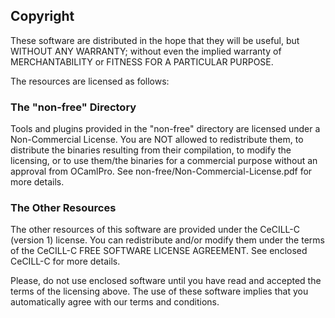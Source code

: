 ## Copyright

These software are distributed in the hope that they will be useful,
but WITHOUT ANY WARRANTY; without even the implied warranty of
MERCHANTABILITY or FITNESS FOR A PARTICULAR PURPOSE.

The resources are licensed as follows:

### The "non-free" Directory

Tools and plugins provided in the "non-free" directory are licensed
under a Non-Commercial License. You are NOT allowed to redistribute
them, to distribute the binaries resulting from their compilation, to
modify the licensing, or to use them/the binaries for a commercial
purpose without an approval from OCamlPro. See
non-free/Non-Commercial-License.pdf for more details.

### The Other Resources

The other resources of this software are provided under the CeCILL-C
(version 1) license. You can redistribute and/or modify them under the
terms of the CeCILL-C FREE SOFTWARE LICENSE AGREEMENT. See enclosed
CeCILL-C for more details.

Please, do not use enclosed software until you have read and
accepted the terms of the licensing above. The use of these
software implies that you automatically agree with our terms and
conditions.